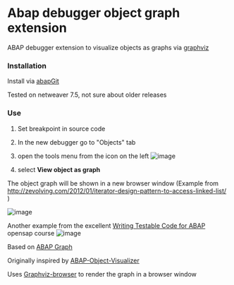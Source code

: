 # Abap debugger object graph extension

ABAP debugger extension to visualize objects as graphs via [graphviz](http://www.graphviz.org/)

### Installation

Install via [abapGit](https://github.com/larshp/abapGit)

Tested on netweaver 7.5, not sure about older releases

### Use

1.  Set breakpoint in source code
2.  In the new debugger go to "Objects" tab
3.  open the tools menu from the icon on the left ![image](https://user-images.githubusercontent.com/2453277/44873462-39cffc00-ac90-11e8-8815-45b797085919.png)

4.  select **View object as graph**

The object graph will be shown in a new browser window (Example from http://zevolving.com/2012/01/iterator-design-pattern-to-access-linked-list/ )

![image](https://user-images.githubusercontent.com/2453277/45267892-94c1da00-b46c-11e8-8759-411cb635c4d2.png)

Another example from the excellent [Writing Testable Code for ABAP](https://open.sap.com/courses/wtc1) opensap course
![image](https://user-images.githubusercontent.com/2453277/45267904-ed917280-b46c-11e8-8c6c-d57bd72083fa.png)

Based on [ABAP Graph](https://github.com/marcellourbani/abapgraph)

Originally inspired by
[ABAP-Object-Visualizer](https://github.com/larshp/ABAP-Object-Visualizer)

Uses [Graphviz-browser](https://github.com/marcellourbani/Graphviz-browser) to render the graph in a browser window

